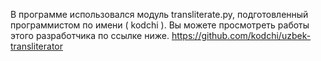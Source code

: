 В программе использовался модуль transliterate.py, подготовленный программистом по имени ( kodchi ).
Вы можете просмотреть работы этого разработчика по ссылке ниже.
https://github.com/kodchi/uzbek-transliterator
